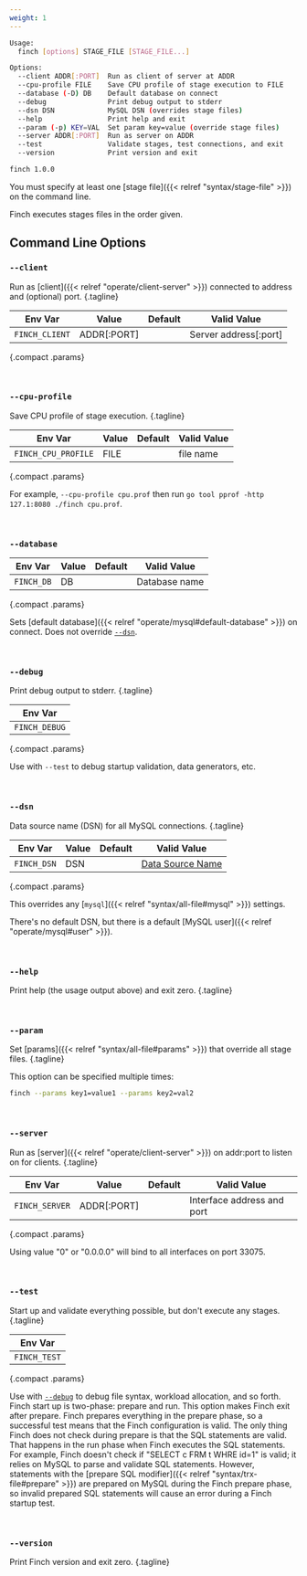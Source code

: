 ```yaml
---
weight: 1
---
```


```sh
Usage:
  finch [options] STAGE_FILE [STAGE_FILE...]

Options:
  --client ADDR[:PORT]  Run as client of server at ADDR
  --cpu-profile FILE    Save CPU profile of stage execution to FILE
  --database (-D) DB    Default database on connect
  --debug               Print debug output to stderr
  --dsn DSN             MySQL DSN (overrides stage files)
  --help                Print help and exit
  --param (-p) KEY=VAL  Set param key=value (override stage files)
  --server ADDR[:PORT]  Run as server on ADDR
  --test                Validate stages, test connections, and exit
  --version             Print version and exit

finch 1.0.0
```

You must specify at least one [stage file]({{< relref "syntax/stage-file" >}}) on the command line.

Finch executes stages files in the order given.

## Command Line Options

### `--client`

Run as [client]({{< relref "operate/client-server" >}}) connected to address and (optional) port.
{.tagline}

|Env Var|Value|Default|Valid Value|
|-------|-----|-------|-----------|
|`FINCH_CLIENT`|ADDR[:PORT]||Server address[:port]|
{.compact .params}

<br>

### `--cpu-profile`

Save CPU profile of stage execution.
{.tagline}

|Env Var|Value|Default|Valid Value|
|-------|-----|-------|-----------|
|`FINCH_CPU_PROFILE`|FILE||file name|
{.compact .params}

For example, `--cpu-profile cpu.prof` then run `go tool pprof -http 127.1:8080 ./finch cpu.prof`.

<br>

### `--database`

|Env Var|Value|Default|Valid Value|
|-------|-----|-------|-----------|
|`FINCH_DB`|DB||Database name|
{.compact .params}

Sets [default database]({{< relref "operate/mysql#default-database" >}}) on connect.
Does not override [`--dsn`](#--dsn`).

<br>

### `--debug`

Print debug output to stderr.
{.tagline}

|Env Var|
|-------|
|`FINCH_DEBUG`|
{.compact .params}

Use with `--test` to debug startup validation, data generators, etc.

<br>

### `--dsn`

Data source name (DSN) for all MySQL connections.
{.tagline}

|Env Var|Value|Default|Valid Value|
|-------|-----|-------|-----------|
|`FINCH_DSN`|DSN||[Data Source Name](https://github.com/go-sql-driver/mysql#dsn-data-source-name)|
{.compact .params}

This overrides any [`mysql`]({{< relref "syntax/all-file#mysql" >}}) settings.

There's no default DSN, but there is a default [MySQL user]({{< relref "operate/mysql#user" >}}).

<br>

### `--help`

Print help (the usage output above) and exit zero.
{.tagline}

<br>

### `--param`

Set [params]({{< relref "syntax/all-file#params" >}}) that override all stage files.
{.tagline}

This option can be specified multiple times:

```sh
finch --params key1=value1 --params key2=val2
```

<br>

### `--server`

Run as [server]({{< relref "operate/client-server" >}}) on addr:port to listen on for clients.
{.tagline}

|Env Var|Value|Default|Valid Value|
|-------|-----|-------|-----------|
|`FINCH_SERVER`|ADDR[:PORT]||Interface address and port|
{.compact .params}

Using value "0" or "0.0.0.0" will bind to all interfaces on port 33075.

<br>

### `--test`

Start up and validate everything possible, but don't execute any stages.
{.tagline}

|Env Var|
|-------|
|`FINCH_TEST`|
{.compact .params}

Use with [`--debug`](#--debug) to debug file syntax, workload allocation, and so forth.
Finch start up is two-phase: prepare and run.
This option makes Finch exit after prepare.
Finch prepares everything in the prepare phase, so a successful test means that the Finch configuration is valid.
The only thing Finch does not check during prepare is that the SQL statements are valid.
That happens in the run phase when Finch executes the SQL statements.
For example, Finch doesn't check if "SELECT c FRM t WHRE id=1" is valid; it relies on MySQL to parse and validate SQL statements.
However, statements with the [prepare SQL modifier]({{< relref "syntax/trx-file#prepare" >}}) are prepared on MySQL during the Finch prepare phase, so invalid prepared SQL statements will cause an error during a Finch startup test.

<br>

### `--version`

Print Finch version and exit zero.
{.tagline}
